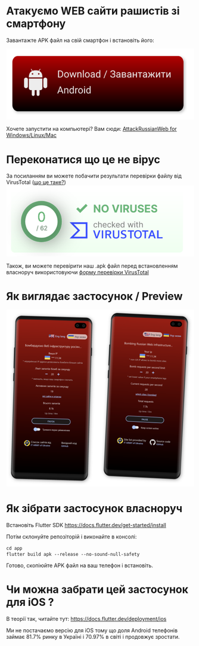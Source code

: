 # Атакуємо WEB сайти рашистів зі смартфону

Завантажте APK файл на свій смартфон і встановіть його:

[![Attack Russian Web preview](./app/assets/dlAndroid.svg)](https://github.com/redblackfury/AttackRussianWebMob/releases/download/v5.0/attack_ru_web_v5.0.apk)

Хочете запустити на компьютері? Вам сюди: [AttackRussianWeb for Windows/Linux/Mac](https://github.com/redblackfury/AttackRussianWeb)


# Переконатися що це не вірус

За посиланням ви можете побачити результати перевірки файлу від VirusTotal ([що це таке?](https://uk.wikipedia.org/wiki/Virustotal))
[![Attack Russian Web is not a virus](./app/assets/novir.svg)](https://www.virustotal.com/gui/file/5273024f1fd7169f176943d1856fdd66345e94f41bac550c1272da94c6afa5da)


Також, ви можете перевірити наш .apk файл перед встановленням власноруч використовуючи [форму перевірки VirusTotal](https://www.virustotal.com/gui/home/upload)

# Як виглядає застосунок / Preview

![Attack Russian Web preview](./app/assets/preview.svg)


# Як зібрати застосунок власноруч

Встановіть Flutter SDK https://docs.flutter.dev/get-started/install

Потім склонуйте репозіторій і виконайте в консолі:

```
cd app
flutter build apk --release --no-sound-null-safety
```

Готово, скопіюйте APK файл на ваш телефон і встановіть.

# Чи можна забрати цей застосунок для iOS ?

В теорії так, читайте тут: https://docs.flutter.dev/deployment/ios

Ми не постачаємо версію для iOS тому що доля Android телефонів займає 81.7% ринку в Україні і 70.97% в світі і продовжує зростати.

